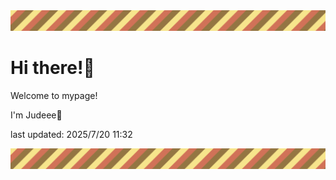 <!-- Header image -->
<img src="./pokemon/pokemon_4.png" width="1000">

# Hi there!👋

Welcome to mypage!

I'm Judeee🐷

last updated: 2025/7/20 11:32

<!-- Footer image -->
<img src="./pokemon/pokemon_4.png" width="1000">
